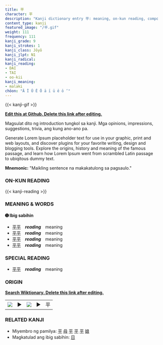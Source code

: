 ```yaml
---
title: 平
character: 平
description: "Kanji dictionary entry 平: meaning, on-kun reading, compounds, origin, related kanji"
content_type: kanji
featured_image: "/平.gif"
weight: 111
frequency: 111
kanji_grade: 9
kanji_strokes: 1
kanji_class: Jōyō
kanji_jlpt: N1
kanji_radical: 
kanji_reading: 
- DAI
- TAI
- oo-kii
kanji_meaning:
- malaki
chōon: "Ā Ī Ū Ē Ō ā ī ū ē ō ’"
---
```

[//]: # (Don't edit the line below. Kanji animated GIF code is automatically generated.)
{{< kanji-gif >}}

[//]: # (Edit below this line.)

**[Edit this at Github. Delete this link after editing.](https://github.com/tim0g/tim/tree/main/content/kanji/平/index.md)**

Magsulat dito ng introduction tungkol sa kanji. Mga opinions, impressions, suggestions, trivia, ang kung ano-ano pa.

Generate Lorem Ipsum placeholder text for use in your graphic, print and web layouts, and discover plugins for your favorite writing, design and blogging tools. Explore the origins, history and meaning of the famous passage, and learn how Lorem Ipsum went from scrambled Latin passage to ubiqitous dummy text.
 
**Mnemonic:** "Maikling sentence na makakatulong sa pagsaulo."

### ON-KUN READING

[//]: # (Don't edit the line below. ON-KUN READING code is automatically generated.)
{{< kanji-reading >}}

### MEANING & WORDS

#### ➊ **Ibig sabihin**
  - [平](../平)[平](../平)　***reading***　meaning
  - [平](../平)[平](../平)　***reading***　meaning
  - [平](../平)[平](../平)　***reading***　meaning
  - [平](../平)[平](../平)　***reading***　meaning

### SPECIAL READING
  - [平](../平)[平](../平)　***reading***　meaning

### ORIGIN

**[Search Wiktionary. Delete this link after editing.](https://wiktionary.org/wiki/平)**
<table class="kanji-table"><tr><td>
<img src="60px-平-bronze.svg.png">
</td><td>▶</td><td>
<img src="60px-平-oracle.svg.png">
</td><td>▶</td>
<td class="kanji-origin">平</td>
</tr></table>

### RELATED KANJI
- Miyembro ng pamilya: [平](../平) [母](../母) [平](../平) [平](../平) [平](../平) [娘](../娘)
- Magkatulad ang ibig sabihin: [日](../日)
